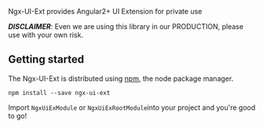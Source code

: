 Ngx-UI-Ext provides Angular2+ UI Extension for private use

**_DISCLAIMER_**: Even we are using this library in our PRODUCTION, please use with your own risk.

## Getting started
The Ngx-UI-Ext is distributed using [npm](https://www.npmjs.com/), the node package manager.

```
npm install --save ngx-ui-ext
```

Import `NgxUiExModule` or `NgxUiExRootModule`into your project and you're good to go!

```ts
```
